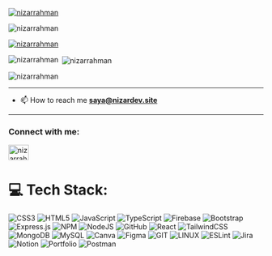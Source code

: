 <p align="left">
  <a href="https://instagram.com/nizarrahman" target="blank"><img src="https://img.shields.io/instagram/follow/nizarrahman?logo=instagram&style=for-the-badge" alt="nizarrahman" /></a>
</p>

<p align="left">
  <img src="https://komarev.com/ghpvc/?username=nizarrahman&label=Profile%20views&color=0e75b6&style=flat" alt="nizarrahman" />
</p>

<p align="left">
  <a href="https://github.com/ryo-ma/github-profile-trophy"><img src="https://github-profile-trophy.vercel.app/?username=nizarrahman&theme=onedark" alt="nizarrahman" /></a>
</p>


<p>
  <img align="left" src="https://github-readme-stats.vercel.app/api/top-langs?username=nizarrahman&show_icons=true&locale=en&layout=compact&theme=cobalt" alt="nizarrahman" />
</p>

<p>
  &nbsp;<img align="center" src="https://github-readme-stats.vercel.app/api?username=nizarrahman&show_icons=true&locale=en&theme=cobalt" alt="nizarrahman" />
</p>

<p>
  <img align="center" src="https://github-readme-streak-stats.herokuapp.com/?user=nizarrahman&theme=cobalt" alt="nizarrahman" />
</p>

<hr />

- 📫 How to reach me **saya@nizardev.site**

<hr />

<h3 align="left">Connect with me:</h3>
<p align="left">
  <a href="https://instagram.com/nizarrahman" target="blank"><img align="center" src="https://raw.githubusercontent.com/rahuldkjain/github-profile-readme-generator/master/src/images/icons/Social/instagram.svg" alt="nizarrahman" height="30" width="40" /></a>
</p>

# 💻 Tech Stack:
![CSS3](https://img.shields.io/badge/css3-%231572B6.svg?style=for-the-badge&logo=css3&logoColor=white) ![HTML5](https://img.shields.io/badge/html5-%23E34F26.svg?style=for-the-badge&logo=html5&logoColor=white) ![JavaScript](https://img.shields.io/badge/javascript-%23323330.svg?style=for-the-badge&logo=javascript&logoColor=%23F7DF1E) ![TypeScript](https://img.shields.io/badge/typescript-%23007ACC.svg?style=for-the-badge&logo=typescript&logoColor=white) ![Firebase](https://img.shields.io/badge/firebase-%23039BE5.svg?style=for-the-badge&logo=firebase) ![Bootstrap](https://img.shields.io/badge/bootstrap-%23563D7C.svg?style=for-the-badge&logo=bootstrap&logoColor=white) ![Express.js](https://img.shields.io/badge/express.js-%23404d59.svg?style=for-the-badge&logo=express&logoColor=%2361DAFB) ![NPM](https://img.shields.io/badge/NPM-%23000000.svg?style=for-the-badge&logo=npm&logoColor=white) ![NodeJS](https://img.shields.io/badge/node.js-6DA55F?style=for-the-badge&logo=node.js&logoColor=white) ![GitHub](https://img.shields.io/badge/GitHub-%23121011.svg?style=for-the-badge&logo=github&logoColor=white) ![React](https://img.shields.io/badge/react-%2320232a.svg?style=for-the-badge&logo=react&logoColor=%2361DAFB) ![TailwindCSS](https://img.shields.io/badge/tailwindcss-%2338B2AC.svg?style=for-the-badge&logo=tailwind-css&logoColor=white) ![MongoDB](https://img.shields.io/badge/MongoDB-%234ea94b.svg?style=for-the-badge&logo=mongodb&logoColor=white) ![MySQL](https://img.shields.io/badge/mysql-%2300f.svg?style=for-the-badge&logo=mysql&logoColor=white) ![Canva](https://img.shields.io/badge/Canva-%2300C4CC.svg?style=for-the-badge&logo=Canva&logoColor=white) 	![Figma](https://img.shields.io/badge/figma-%23F24E1E.svg?style=for-the-badge&logo=figma&logoColor=white) ![GIT](https://img.shields.io/badge/Git-fc6d26?style=for-the-badge&logo=git&logoColor=white) ![LINUX](https://img.shields.io/badge/Linux-FCC624?style=for-the-badge&logo=linux&logoColor=black) ![ESLint](https://img.shields.io/badge/ESLint-4B3263?style=for-the-badge&logo=eslint&logoColor=white) ![Jira](https://img.shields.io/badge/jira-%230A0FFF.svg?style=for-the-badge&logo=jira&logoColor=white) ![Notion](https://img.shields.io/badge/Notion-%23000000.svg?style=for-the-badge&logo=notion&logoColor=white) ![Portfolio](https://img.shields.io/badge/Portfolio-%23000000.svg?style=for-the-badge&logo=firefox&logoColor=#FF7139) ![Postman](https://img.shields.io/badge/Postman-FF6C37?style=for-the-badge&logo=postman&logoColor=white)
